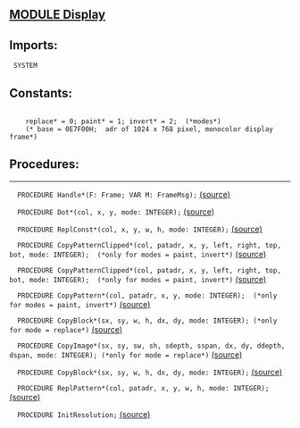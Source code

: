 
## [MODULE Display](https://github.com/io-core/Oberon/blob/main/Display.Mod)

  ## Imports:
` SYSTEM`

  ## Constants:
```
  
    replace* = 0; paint* = 1; invert* = 2;  (*modes*)
    (* base = 0E7F00H;  adr of 1024 x 768 pixel, monocolor display frame*)

```
## Procedures:
---

`  PROCEDURE Handle*(F: Frame; VAR M: FrameMsg);` [(source)](https://github.com/io-core/Oberon/blob/main/Display.Mod#L27)


`  PROCEDURE Dot*(col, x, y, mode: INTEGER);` [(source)](https://github.com/io-core/Oberon/blob/main/Display.Mod#L34)


`  PROCEDURE ReplConst*(col, x, y, w, h, mode: INTEGER);` [(source)](https://github.com/io-core/Oberon/blob/main/Display.Mod#L50)


`  PROCEDURE CopyPatternClipped*(col, patadr, x, y, left, right, top, bot, mode: INTEGER);  (*only for modes = paint, invert*)` [(source)](https://github.com/io-core/Oberon/blob/main/Display.Mod#L92)


`  PROCEDURE CopyPatternClipped*(col, patadr, x, y, left, right, top, bot, mode: INTEGER);  (*only for modes = paint, invert*)` [(source)](https://github.com/io-core/Oberon/blob/main/Display.Mod#L121)


`  PROCEDURE CopyPattern*(col, patadr, x, y, mode: INTEGER);  (*only for modes = paint, invert*)` [(source)](https://github.com/io-core/Oberon/blob/main/Display.Mod#L168)


`  PROCEDURE CopyBlock*(sx, sy, w, h, dx, dy, mode: INTEGER); (*only for mode = replace*)` [(source)](https://github.com/io-core/Oberon/blob/main/Display.Mod#L173)


`  PROCEDURE CopyImage*(sx, sy, sw, sh, sdepth, sspan, dx, dy, ddepth, dspan, mode: INTEGER); (*only for mode = replace*)` [(source)](https://github.com/io-core/Oberon/blob/main/Display.Mod#L230)


`  PROCEDURE CopyBlock*(sx, sy, w, h, dx, dy, mode: INTEGER);` [(source)](https://github.com/io-core/Oberon/blob/main/Display.Mod#L286)


`  PROCEDURE ReplPattern*(col, patadr, x, y, w, h, mode: INTEGER);` [(source)](https://github.com/io-core/Oberon/blob/main/Display.Mod#L291)


`  PROCEDURE InitResolution;` [(source)](https://github.com/io-core/Oberon/blob/main/Display.Mod#L319)

